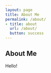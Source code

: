 ```yaml
---
layout: page
title: About Me
permalink: /about/
- title: about
  url: /about/
  button: success
---
```


## About Me

Hello!
